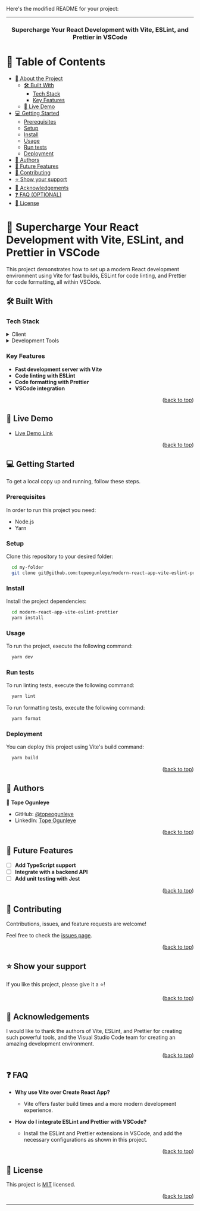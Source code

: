 Here's the modified README for your project:

---

<a name="readme-top"></a>

<div align="center">
  <h3><b>Supercharge Your React Development with Vite, ESLint, and Prettier in VSCode</b></h3>
</div>

<!-- TABLE OF CONTENTS -->

# 📗 Table of Contents

- [📖 About the Project](#about-project)
  - [🛠 Built With](#built-with)
    - [Tech Stack](#tech-stack)
    - [Key Features](#key-features)
  - [🚀 Live Demo](#live-demo)
- [💻 Getting Started](#getting-started)
  - [Prerequisites](#prerequisites)
  - [Setup](#setup)
  - [Install](#install)
  - [Usage](#usage)
  - [Run tests](#run-tests)
  - [Deployment](#deployment)
- [👥 Authors](#authors)
- [🔭 Future Features](#future-features)
- [🤝 Contributing](#contributing)
- [⭐️ Show your support](#support)
- [🙏 Acknowledgements](#acknowledgements)
- [❓ FAQ (OPTIONAL)](#faq)
- [📝 License](#license)

<!-- PROJECT DESCRIPTION -->

# 📖 Supercharge Your React Development with Vite, ESLint, and Prettier in VSCode <a name="about-project"></a>

This project demonstrates how to set up a modern React development environment using Vite for fast builds, ESLint for code linting, and Prettier for code formatting, all within VSCode.

## 🛠 Built With <a name="built-with"></a>

### Tech Stack <a name="tech-stack"></a>

<details>
  <summary>Client</summary>
  <ul>
    <li><a href="https://reactjs.org/">React.js</a></li>
    <li><a href="https://vitejs.dev/">Vite</a></li>
  </ul>
</details>

<details>
  <summary>Development Tools</summary>
  <ul>
    <li><a href="https://eslint.org/">ESLint</a></li>
    <li><a href="https://prettier.io/">Prettier</a></li>
    <li><a href="https://code.visualstudio.com/">VSCode</a></li>
  </ul>
</details>

<!-- Features -->

### Key Features <a name="key-features"></a>

- **Fast development server with Vite**
- **Code linting with ESLint**
- **Code formatting with Prettier**
- **VSCode integration**

<p align="right">(<a href="#readme-top">back to top</a>)</p>

<!-- LIVE DEMO -->

## 🚀 Live Demo <a name="live-demo"></a>

- [Live Demo Link](https://github.com/topeogunleye/modern-react-app-vite-eslint-prettier)

<p align="right">(<a href="#readme-top">back to top</a>)</p>

<!-- GETTING STARTED -->

## 💻 Getting Started <a name="getting-started"></a>

To get a local copy up and running, follow these steps.

### Prerequisites

In order to run this project you need:

- Node.js
- Yarn

### Setup

Clone this repository to your desired folder:

```sh
  cd my-folder
  git clone git@github.com:topeogunleye/modern-react-app-vite-eslint-prettier.git
```

### Install

Install the project dependencies:

```sh
  cd modern-react-app-vite-eslint-prettier
  yarn install
```

### Usage

To run the project, execute the following command:

```sh
  yarn dev
```

### Run tests

To run linting tests, execute the following command:

```sh
  yarn lint
```

To run formatting tests, execute the following command:

```sh
  yarn format
```

### Deployment

You can deploy this project using Vite's build command:

```sh
  yarn build
```

<p align="right">(<a href="#readme-top">back to top</a>)</p>

<!-- AUTHORS -->

## 👥 Authors <a name="authors"></a>

👤 **Tope Ogunleye**

- GitHub: [@topeogunleye](https://github.com/topeogunleye)
- LinkedIn: [Tope Ogunleye](https://linkedin.com/in/topeogunleye)

<p align="right">(<a href="#readme-top">back to top</a>)</p>

<!-- FUTURE FEATURES -->

## 🔭 Future Features <a name="future-features"></a>

- [ ] **Add TypeScript support**
- [ ] **Integrate with a backend API**
- [ ] **Add unit testing with Jest**

<p align="right">(<a href="#readme-top">back to top</a>)</p>

<!-- CONTRIBUTING -->

## 🤝 Contributing <a name="contributing"></a>

Contributions, issues, and feature requests are welcome!

Feel free to check the [issues page](https://github.com/topeogunleye/modern-react-app-vite-eslint-prettier/issues).

<p align="right">(<a href="#readme-top">back to top</a>)</p>

<!-- SUPPORT -->

## ⭐️ Show your support <a name="support"></a>

If you like this project, please give it a ⭐️!

<p align="right">(<a href="#readme-top">back to top</a>)</p>

<!-- ACKNOWLEDGEMENTS -->

## 🙏 Acknowledgements <a name="acknowledgements"></a>

I would like to thank the authors of Vite, ESLint, and Prettier for creating such powerful tools, and the Visual Studio Code team for creating an amazing development environment.

<p align="right">(<a href="#readme-top">back to top</a>)</p>

<!-- FAQ (optional) -->

## ❓ FAQ <a name="faq"></a>

- **Why use Vite over Create React App?**

  - Vite offers faster build times and a more modern development experience.

- **How do I integrate ESLint and Prettier with VSCode?**

  - Install the ESLint and Prettier extensions in VSCode, and add the necessary configurations as shown in this project.

<p align="right">(<a href="#readme-top">back to top</a>)</p>

<!-- LICENSE -->

## 📝 License <a name="license"></a>

This project is [MIT](./LICENSE) licensed.

<p align="right">(<a href="#readme-top">back to top</a>)</p>

---